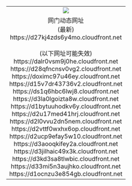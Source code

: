 ﻿<table>
  <tr></tr>
  <tr><td colspan=2 align=center><img src="https://d27kj4zds6y4mo.cloudfront.net/Up/oGate.jpg" /></td></tr>
  <tr><td colspan=2 align=center>网门动态网址<br/>(最新)
<br>https://d27kj4zds6y4mo.cloudfront.net
<br/><br/>(以下网址可能失效)
<br>https://dalr0vsm9j0he.cloudfront.net
<br>https://d28qfncnsv0vg2.cloudfront.net
<br>https://doximc97u46ey.cloudfront.net
<br>https://d15v7dr43736v2.cloudfront.net
<br>https://ds1q6hbc6lwj8.cloudfront.net
<br>https://d3la0lgoizta8w.cloudfront.net
<br>https://d1bytuuhodkv6y.cloudfront.net
<br>https://d2u17med41hrj.cloudfront.net
<br>https://d2l0vvu2dn5nem.cloudfront.net
<br>https://d2vttf0wxhx6op.cloudfront.net
<br>https://d2ucp9efay5w10.cloudfront.net
<br>https://d3aooqkifey2a.cloudfront.net
<br>https://d3jilhaic49x3k.cloudfront.net
<br>https://d3kd3sa8tlwbic.cloudfront.net
<br>https://d33mi5n3aujhko.cloudfront.net
<br>https://d1ocnzu3e854gb.cloudfront.net
    </td>
  </tr>
</table>
